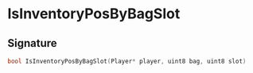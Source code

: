 # IsInventoryPosByBagSlot

## Signature

```cpp
bool IsInventoryPosByBagSlot(Player* player, uint8 bag, uint8 slot)
```
